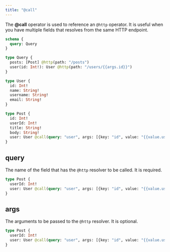 ```yaml
---
title: "@call"
---
```


The **@call** operator is used to reference an `@http` operator. It is useful when you have multiple fields that resolves from the same HTTP endpoint.

```graphql showLineNumbers
schema {
  query: Query
}

type Query {
  posts: [Post] @http(path: "/posts")
  user(id: Int!): User @http(path: "/users/{{args.id}}")
}

type User {
  id: Int!
  name: String!
  username: String!
  email: String!
}

type Post {
  id: Int!
  userId: Int!
  title: String!
  body: String!
  user: User @call(query: "user", args: [{key: "id", value: "{{value.userId}}"}])
}
```

## query

The name of the field that has the `@http` resolver to be called. It is required.

```graphql showLineNumbers
type Post {
  userId: Int!
  user: User @call(query: "user", args: [{key: "id", value: "{{value.userId}}"}])
}
```

## args

The arguments to be passed to the `@http` resolver. It is optional.

```graphql showLineNumbers
type Post {
  userId: Int!
  user: User @call(query: "user", args: [{key: "id", value: "{{value.userId}}"}])
}
```
